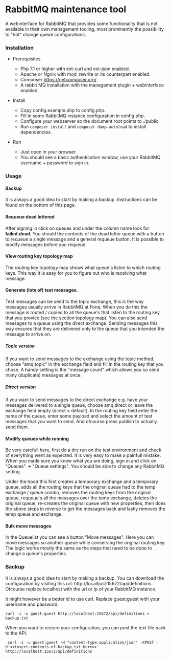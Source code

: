 # RabbitMQ maintenance tool
A webinterface for RabbitMQ that provides some functionality that is not available in their own management tooling, most prominently the possibility to "hot" change queue configurations. 

### Installation

* Prerequisites
  * Php 7.1 or higher with ext-curl and ext-json enabled.
  * Apache or Ngnix with mod_rewrite or its counterpart enabled.
  * Composer https://getcomposer.org/  
  * A rabbit MQ installation with the management plugin + webinterface enabled.
    
* Install
  * Copy config.example.php to config.php.
  * Fill in some RabbitMQ instance configuration in config.php.
  * Configure your webserver so the document root points to ./public     
  * Run `composer install` and `composer dump-autoload` to install dependencies.
     
* Run
  * Just open in your browser.
  * You should see a basic authentication window, use your RabbitMQ username + password to sign in.
  
### Usage

#### Backup
It is always a good idea to start by making a backup. Instructions can be found on the bottom of this page. 

#### Requeue dead lettered
After signing in click on queues and under the column name look for **failed.dead**. You should the contents of the dead letter queue with a button to requeue a single message and a general requeue button. It is possible to modify messages before you requeue.

#### View routing key topology map
The routing key topology map shows what queue's listen to which routing keys. This way it is easy for you to figure out who is receiving what message.  

#### Generate (lots of) test messages.
Test messages can be send to the topic exchange, this is the way messages usually arrive in RabbitMQ at Fonq. When you do this the message is routed / copied to all the queue's that listen to the routing key that you provice (see the section topology map). You can also send messages to a queue using the direct exchange. Sending messages this way ensures that they are delivered only to the queue that you intended the message to arrive on. 

##### Topic version
If you want to send messages to the exchange using the topic method, choose "amq.topic" in the exchange field and fill in the routing key that you chose. A handy setting is the "message count" which allows you so send many (duplicate) messages at once.

##### Direct version
If you want to send messages to the direct exchange e.g. have your messages delivered to a single queue, choose amq.direct or leave the exchange field empty (direct = default). In the routing key field enter the name of the queue, enter some payload and select the amount of test messages that you want to send. And ofcourse press publish to actually send them.

#### Modify queues while running
Be very carefull here, first do a dry run on the test environment and check of everything went as expected. It is very easy to make a painfull mistake. When you made sure you know what you are doing, sign in and click on "Queues" -> "Queue settings". You should be able to change any RabbitMQ setting. 

Under the hood this first creates a temporary exchange and a temporary queue, adds all the routing keys that the original queue had to the temp exchange / queue combo, removes the routing keys from the original queue, requeue's all the messages over the temp exchange, deletes the original queue, re-creates the original queue with new properties, then does the above steps in reverse to get the messages back and lastly removes the temp queue and exchange.
  
#### Bulk move messages
In the Queuelist you can see a button "Move messages". Here you can move messages so another queue while conserving the original routing key. The logic works mostly the same as the steps that need to be done to change a queue's properties.

### Backup
It is always a good idea to start by making a backup. You can download the configuration by visiting this url: http://localhost:15672/api/definitions. Ofcourse replace localhost with the url or ip of your RabbitMQ instance. 

It might however be a better id to use curl. Replace guest:guest with your username and password.

`` curl -i -u guest:guest http://localhost:15672/api/definitions > backup.txt ``

When you want to restore your configuration, you can post the text file back to the API.
 
``  curl -i -u guest:guest -H "content-type:application/json" -XPOST -d'<<insert-contents-of-backup.txt-here>>' http://localhost:15672/api/definitions `` 
